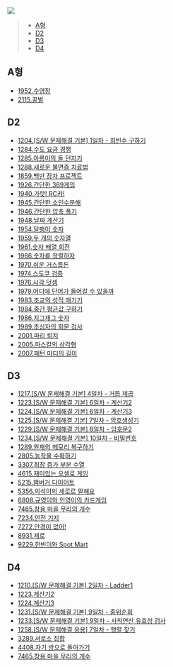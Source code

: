 ![](https://swexpertacademy.com/html/main/images/sw_img/main_logo.png)

> - [A형](#A형)
> - [D2](#d2)  
> - [D3](#d3)  
> - [D4](#d4)  

## A형
- [1952.수영장](https://gitlab.com/kastori1990/algo/-/blob/master/swea/swea1952.java)
- [2115.꿀벌](https://gitlab.com/kastori1990/algo/-/blob/master/swea/swea2115.java)
## D2 

- [1204.\[S/W 문제해결 기본\] 1일차 - 최빈수 구하기](https://gitlab.com/kastori1990/algo/-/blob/master/swea/d2/swea1204.java)
- [1284.수도 요금 경쟁](https://gitlab.com/kastori1990/algo/-/blob/master/swea/d2/swea1284.java)
- [1285.아름이의 돌 던지기](https://gitlab.com/kastori1990/algo/-/blob/master/swea/d2/swea1285.java)
- [1288.새로운 불면증 치료법](https://gitlab.com/kastori1990/algo/-/blob/master/swea/d2/swea1288.java)
- [1859.백만 장자 프로젝트](https://gitlab.com/kastori1990/algo/-/blob/master/swea/d2/swea1859.java)
- [1926.간단한 369게임](https://gitlab.com/kastori1990/algo/-/blob/master/swea/d2/swea1926.java)
- [1940.가랏! RC카!](https://gitlab.com/kastori1990/algo/-/blob/master/swea/d2/swea1940.java)
- [1945.간단한 소인수분해](https://gitlab.com/kastori1990/algo/-/blob/master/swea/d2/swea1945.java)
- [1946.간단한 압축 풀기](https://gitlab.com/kastori1990/algo/-/blob/master/swea/d2/swea1946.java)
- [1948.날짜 계산기](https://gitlab.com/kastori1990/algo/-/blob/master/swea/d2/swea1948.java)
- [1954.달팽이 숫자](https://gitlab.com/kastori1990/algo/-/blob/master/swea/d2/swea1954.java)
- [1959.두 개의 숫자열](https://gitlab.com/kastori1990/algo/-/blob/master/swea/d2/swea1959.java)
- [1961.숫자 배열 회전](https://gitlab.com/kastori1990/algo/-/blob/master/swea/d2/swea1961.java)
- [1966.숫자를 정렬하자](https://gitlab.com/kastori1990/algo/-/blob/master/swea/d2/swea1966.java)
- [1970.쉬운 거스름돈](https://gitlab.com/kastori1990/algo/-/blob/master/swea/d2/swea1970.java)
- [1974.스도쿠 검증](https://gitlab.com/kastori1990/algo/-/blob/master/swea/d2/swea1974.java)
- [1976.시각 덧셈](https://gitlab.com/kastori1990/algo/-/blob/master/swea/d2/swea1976.java)
- [1979.어디에 단어가 들어갈 수 있을까](https://gitlab.com/kastori1990/algo/-/blob/master/swea/d2/swea1979.java)
- [1983.조교의 성적 매기기](https://gitlab.com/kastori1990/algo/-/blob/master/swea/d2/swea1983.java)
- [1984.중간 평균값 구하기](https://gitlab.com/kastori1990/algo/-/blob/master/swea/d2/swea1984.java)
- [1986.지그재그 숫자](https://gitlab.com/kastori1990/algo/-/blob/master/swea/d2/swea1986.java)
- [1989.초심자의 회문 검사](https://gitlab.com/kastori1990/algo/-/blob/master/swea/d2/swea1989.java)
- [2001.파리 퇴치](https://gitlab.com/kastori1990/algo/-/blob/master/swea/d2/swea2001.java)
- [2005.파스칼의 삼각형](https://gitlab.com/kastori1990/algo/-/blob/master/swea/d2/swea2005.java)
- [2007.패턴 마디의 길이](https://gitlab.com/kastori1990/algo/-/blob/master/swea/d2/swea2007.java)

## D3 

- [1217.\[S/W 문제해결 기본\] 4일차 - 거듭 제곱](https://gitlab.com/kastori1990/algo/-/blob/master/swea/d3/swea1217.java)
- [1223.\[S/W 문제해결 기본\] 6일차 - 계산기2](https://gitlab.com/kastori1990/algo/-/blob/master/swea/d3/swea1223.java)
- [1224.\[S/W 문제해결 기본\] 6일차 - 계산기3](https://gitlab.com/kastori1990/algo/-/blob/master/swea/d3/swea1224.java)
- [1225.\[S/W 문제해결 기본\] 7일차 - 암호생성기](https://gitlab.com/kastori1990/algo/-/blob/master/swea/d3/swea1225.java)
- [1229.\[S/W 문제해결 기본\] 8일차 - 암호문2](https://gitlab.com/kastori1990/algo/-/blob/master/swea/d3/swea1229.java)
- [1234.\[S/W 문제해결 기본\] 10일차 - 비밀번호](https://gitlab.com/kastori1990/algo/-/blob/master/swea/d3/swea1234.java)
- [1289.원재의 메모리 복구하기](https://gitlab.com/kastori1990/algo/-/blob/master/swea/d3/swea1289.java)
- [2805.농작물 수확하기](https://gitlab.com/kastori1990/algo/-/blob/master/swea/d3/swea2805.java)
- [3307.최장 증가 부분 수열](https://gitlab.com/kastori1990/algo/-/blob/master/swea/d3/swea3307.java)
- [4615.재미있는 오셀로 게임](https://gitlab.com/kastori1990/algo/-/blob/master/swea/d3/swea4615.java)
- [5215.햄버거 다이어트](https://gitlab.com/kastori1990/algo/-/blob/master/swea/d3/swea5215.java)
- [5356.의석이의 세로로 말해요](https://gitlab.com/kastori1990/algo/-/blob/master/swea/d3/swea5356.java)
- [6808.규영이와 인영이의 카드게임](https://gitlab.com/kastori1990/algo/-/blob/master/swea/d3/swea6808.java)
- [7465.창용 마을 무리의 개수](https://gitlab.com/kastori1990/algo/-/blob/master/swea/d3/swea7465.java)
- [7234.안전 기지](https://gitlab.com/kastori1990/algo/-/blob/master/swea/d3/swea7234.java)
- [7272.안경이 없어!](https://gitlab.com/kastori1990/algo/-/blob/master/swea/d3/swea7272.java)
- [8931.제로](https://gitlab.com/kastori1990/algo/-/blob/master/swea/d3/swea8931.java)
- [9229.한빈이와 Spot Mart](https://gitlab.com/kastori1990/algo/-/blob/master/swea/d3/swea9229.java)

## D4
- [1210.\[S/W 문제해결 기본\] 2일차 - Ladder1](https://gitlab.com/kastori1990/algo/-/blob/master/swea/d4/swea1210.java)
- [1223.계산기2](https://gitlab.com/kastori1990/algo/-/blob/master/swea/d4/swea1223.java)
- [1224.계산기3](https://gitlab.com/kastori1990/algo/-/blob/master/swea/d4/swea1224.java)
- [1231.\[S/W 문제해결 기본\] 9일차 - 중위순회](https://gitlab.com/kastori1990/algo/-/blob/master/swea/d4/swea1231.java)
- [1233.\[S/W 문제해결 기본\] 9일차 - 사칙연산 유효성 검사](https://gitlab.com/kastori1990/algo/-/blob/master/swea/d4/swea1233.java)
- [1258.\[S/W 문제해결 응용\] 7일차 - 행렬 찾기](https://gitlab.com/kastori1990/algo/-/blob/master/swea/d4/swea1258.java)
- [3289.서로소 집합](https://gitlab.com/kastori1990/algo/-/blob/master/swea/d4/swea3289.java)
- [4408.자기 방으로 돌아가기](https://gitlab.com/kastori1990/algo/-/blob/master/swea/d4/swea4408.java)
- [7465.창용 마을 무리의 개수](https://gitlab.com/kastori1990/algo/-/blob/master/swea/d4/swea7465.java)

